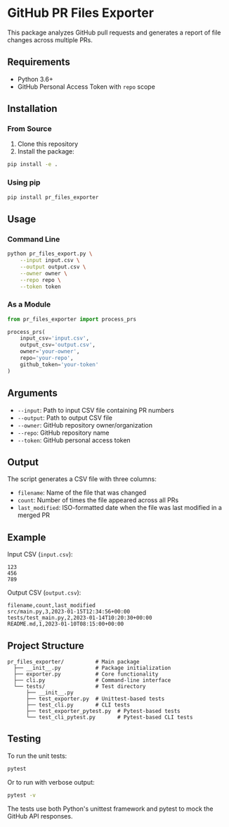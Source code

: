 # GitHub PR Files Exporter

This package analyzes GitHub pull requests and generates a report of file changes across multiple PRs.

## Requirements

- Python 3.6+
- GitHub Personal Access Token with `repo` scope

## Installation

### From Source

1. Clone this repository
2. Install the package:
```bash
pip install -e .
```

### Using pip

```bash
pip install pr_files_exporter
```

## Usage

### Command Line

```bash
python pr_files_export.py \
    --input input.csv \
    --output output.csv \
    --owner owner \
    --repo repo \
    --token token
```

### As a Module

```python
from pr_files_exporter import process_prs

process_prs(
    input_csv='input.csv',
    output_csv='output.csv',
    owner='your-owner',
    repo='your-repo',
    github_token='your-token'
)
```

## Arguments

- `--input`: Path to input CSV file containing PR numbers
- `--output`: Path to output CSV file
- `--owner`: GitHub repository owner/organization
- `--repo`: GitHub repository name
- `--token`: GitHub personal access token

## Output

The script generates a CSV file with three columns:
- `filename`: Name of the file that was changed
- `count`: Number of times the file appeared across all PRs
- `last_modified`: ISO-formatted date when the file was last modified in a merged PR

## Example

Input CSV (`input.csv`):
```
123
456
789
```

Output CSV (`output.csv`):
```
filename,count,last_modified
src/main.py,3,2023-01-15T12:34:56+00:00
tests/test_main.py,2,2023-01-14T10:20:30+00:00
README.md,1,2023-01-10T08:15:00+00:00
```

## Project Structure

```
pr_files_exporter/          # Main package
  ├── __init__.py           # Package initialization
  ├── exporter.py           # Core functionality  
  ├── cli.py                # Command-line interface
  └── tests/                # Test directory
      ├── __init__.py
      ├── test_exporter.py  # Unittest-based tests
      ├── test_cli.py       # CLI tests
      ├── test_exporter_pytest.py  # Pytest-based tests
      └── test_cli_pytest.py       # Pytest-based CLI tests
```

## Testing

To run the unit tests:

```bash
pytest
```

Or to run with verbose output:

```bash
pytest -v
```

The tests use both Python's unittest framework and pytest to mock the GitHub API responses. 